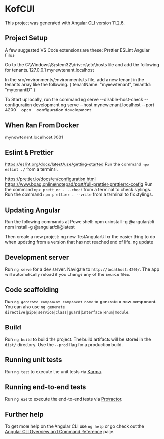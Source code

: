 # KofCUI

This project was generated with [Angular CLI](https://github.com/angular/angular-cli) version 11.2.6.

## Project Setup

A few suggested VS Code extensions are these:
Prettier
ESLint
Angular Files

Go to the C:\Windows\System32\drivers\etc\hosts file and add the following for tenants.
127.0.0.1    mynewtenant.localhost

In the src/environments/environments.ts file, add a new tenant in the tenants array like the following.
{
    tenantName: "mynewtenant",
    tenantId: "mytenantID"
}

To Start up locally, run the command
ng serve --disable-host-check --configuration development
ng serve --host mynewtenant.localhost --port 4200 --open --configuration development

## When Ran From Docker
mynewtenant.localhost:9081

## Eslint & Prettier
https://eslint.org/docs/latest/use/getting-started
Run the command `npx eslint ./` from a terminal.

https://prettier.io/docs/en/configuration.html
https://www.boag.online/notepad/post/full-prettier-prettierrc-config
Run the command `npx prettier . --check` from a terminal to check stylings.
Run the command `npm prettier . --write` from a terminal to fix stylings.

## Updating Angular
Run the following commands at Powershell:
npm uninstall -g @angular/cli
npm install -g @angular/cli@latest

Then create a new project:
ng new TestAngularUI
or the easier thing to do when updating from a version that has not reached end of life.
ng update


## Development server

Run `ng serve` for a dev server. Navigate to `http://localhost:4200/`. The app will automatically reload if you change any of the source files.

## Code scaffolding

Run `ng generate component component-name` to generate a new component. You can also use `ng generate directive|pipe|service|class|guard|interface|enum|module`.

## Build

Run `ng build` to build the project. The build artifacts will be stored in the `dist/` directory. Use the `--prod` flag for a production build.

## Running unit tests

Run `ng test` to execute the unit tests via [Karma](https://karma-runner.github.io).

## Running end-to-end tests

Run `ng e2e` to execute the end-to-end tests via [Protractor](http://www.protractortest.org/).

## Further help

To get more help on the Angular CLI use `ng help` or go check out the [Angular CLI Overview and Command Reference](https://angular.io/cli) page.
